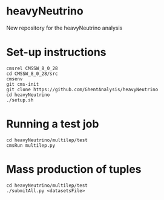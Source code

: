 # heavyNeutrino
New repository for the heavyNeutrino analysis

# Set-up instructions
```
cmsrel CMSSW_8_0_28
cd CMSSW_8_0_28/src
cmsenv
git cms-init
git clone https://github.com/GhentAnalysis/heavyNeutrino
cd heavyNeutrino
./setup.sh
```

# Running a test job
```
cd heavyNeutrino/multilep/test
cmsRun multilep.py
```

# Mass production of tuples
```
cd heavyNeutrino/multilep/test
./submitAll.py <datasetsFile>
```
